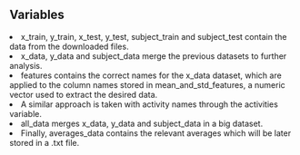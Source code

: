 <h2>Variables</h2>

<li>x_train, y_train, x_test, y_test, subject_train and subject_test contain the data from the downloaded files.</li>
<li>x_data, y_data and subject_data merge the previous datasets to further analysis.</li>
<li>features contains the correct names for the x_data dataset, which are applied to the column names stored in mean_and_std_features, a numeric vector used to extract the desired data.</li>
<li>A similar approach is taken with activity names through the activities variable.</li>
<li>all_data merges x_data, y_data and subject_data in a big dataset.</li>
<li>Finally, averages_data contains the relevant averages which will be later stored in a .txt file.</li>
